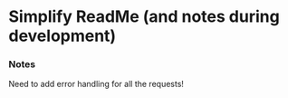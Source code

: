 # Simplify ReadMe (and notes during development)

### Notes

Need to add error handling for all the requests!